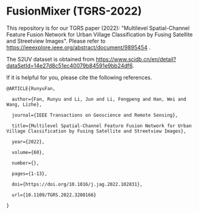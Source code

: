 # FusionMixer (TGRS-2022)

This repository is for our TGRS paper (2022): "Multilevel Spatial-Channel Feature Fusion Network for Urban Village Classification by Fusing Satellite and Streetview Images". Please refer to https://ieeexplore.ieee.org/abstract/document/9895454 .

The S2UV dataset is obtained from https://www.scidb.cn/en/detail?dataSetId=14e27d8c51ec40079b84591e9bb24df6.

If it is helpful for you, please cite the following references.


    @ARTICLE{RunyuFan,

      author={Fan, Runyu and Li, Jun and Li, Fengpeng and Han, Wei and Wang, Lizhe},
  
      journal={IEEE Transactions on Geoscience and Remote Sensing}, 
  
      title={Multilevel Spatial-Channel Feature Fusion Network for Urban Village Classification by Fusing Satellite and Streetview Images}, 
  
      year={2022},
  
      volume={60},
      
      number={},
  
      pages={1-13},
  
      doi={https://doi.org/10.1016/j.jag.2022.102831},
      
      url={10.1109/TGRS.2022.3208166}
      
    }
